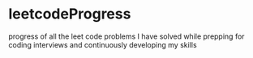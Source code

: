 # leetcodeProgress
progress of all the leet code problems I have solved while prepping for coding interviews and continuously developing my skills
